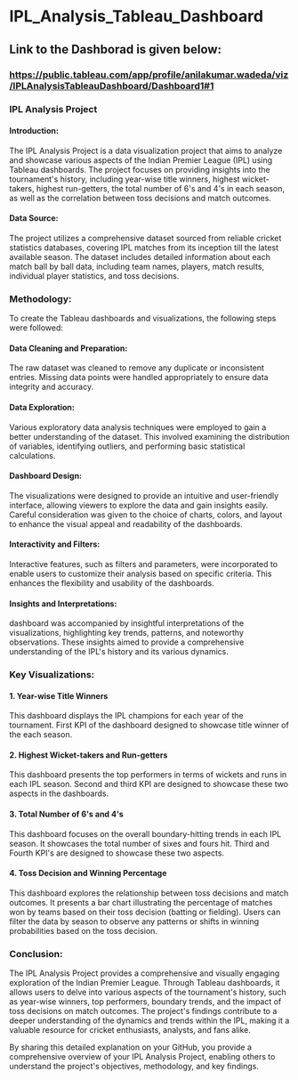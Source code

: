 # IPL_Analysis_Tableau_Dashboard
## Link to the Dashborad is given below:
### https://public.tableau.com/app/profile/anilakumar.wadeda/viz/IPLAnalysisTableauDashboard/Dashboard1#1

### IPL Analysis Project
#### Introduction:
The IPL Analysis Project is a data visualization project that aims to analyze and showcase various aspects of the Indian Premier League (IPL) using Tableau dashboards. The project focuses on providing insights into the tournament's history, including year-wise title winners, highest wicket-takers, highest run-getters, the total number of 6's and 4's in each season, as well as the correlation between toss decisions and match outcomes.

#### Data Source:
The project utilizes a comprehensive dataset sourced from reliable cricket statistics databases, covering IPL matches from its inception till the latest available season. The dataset includes detailed information about each match ball by ball data, including team names, players, match results, individual player statistics, and toss decisions.

### Methodology:
To create the Tableau dashboards and visualizations, the following steps were followed:

#### Data Cleaning and Preparation:
The raw dataset was cleaned to remove any duplicate or inconsistent entries. Missing data points were handled appropriately to ensure data integrity and accuracy.

#### Data Exploration: 
Various exploratory data analysis techniques were employed to gain a better understanding of the dataset. This involved examining the distribution of variables, identifying outliers, and performing basic statistical calculations.

#### Dashboard Design: 
The visualizations were designed to provide an intuitive and user-friendly interface, allowing viewers to explore the data and gain insights easily. Careful consideration was given to the choice of charts, colors, and layout to enhance the visual appeal and readability of the dashboards.

#### Interactivity and Filters:
Interactive features, such as filters and parameters, were incorporated to enable users to customize their analysis based on specific criteria. This enhances the flexibility and usability of the dashboards.

#### Insights and Interpretations: 
dashboard was accompanied by insightful interpretations of the visualizations, highlighting key trends, patterns, and noteworthy observations. These insights aimed to provide a comprehensive understanding of the IPL's history and its various dynamics.

### Key Visualizations:
#### 1. Year-wise Title Winners
This dashboard displays the IPL champions for each year of the tournament. First KPI of the dashboard designed to showcase title winner of the each season.

#### 2. Highest Wicket-takers and Run-getters
This dashboard presents the top performers in terms of wickets and runs in each IPL season. Second and third KPI are designed to showcase these two aspects in the dashboards.

#### 3. Total Number of 6's and 4's
This dashboard focuses on the overall boundary-hitting trends in each IPL season. It showcases the total number of sixes and fours hit. Third and Fourth KPI's are designed to showcase these two aspects.

#### 4. Toss Decision and Winning Percentage
This dashboard explores the relationship between toss decisions and match outcomes. It presents a bar chart illustrating the percentage of matches won by teams based on their toss decision (batting or fielding). Users can filter the data by season to observe any patterns or shifts in winning probabilities based on the toss decision.

### Conclusion:
The IPL Analysis Project provides a comprehensive and visually engaging exploration of the Indian Premier League. Through Tableau dashboards, it allows users to delve into various aspects of the tournament's history, such as year-wise winners, top performers, boundary trends, and the impact of toss decisions on match outcomes. The project's findings contribute to a deeper understanding of the dynamics and trends within the IPL, making it a valuable resource for cricket enthusiasts, analysts, and fans alike.

By sharing this detailed explanation on your GitHub, you provide a comprehensive overview of your IPL Analysis Project, enabling others to understand the project's objectives, methodology, and key findings.
